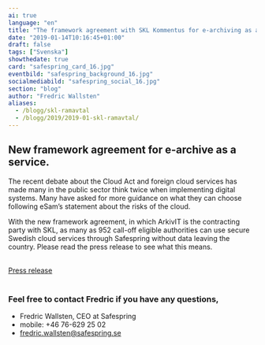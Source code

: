 ```yaml
---
ai: true
language: "en"
title: "The framework agreement with SKL Kommentus for e-archiving as a service has been signed."
date: "2019-01-14T10:16:45+01:00"
draft: false
tags: ["Svenska"]
showthedate: true
card: "safespring_card_16.jpg"
eventbild: "safespring_background_16.jpg"
socialmediabild: "safespring_social_16.jpg"
section: "blog"
author: "Fredric Wallsten"
aliases:
  - /blogg/skl-ramavtal
  - /blogg/2019/2019-01-skl-ramavtal/
---
```

## New framework agreement for e-archive as a service.

The recent debate about the Cloud Act and foreign cloud services has made many in the public sector think twice when implementing digital systems. Many have asked for more guidance on what they can choose following eSam’s statement about the risks of the cloud.

With the new framework agreement, in which ArkivIT is the contracting party with SKL, as many as 952 call-off eligible authorities can use secure Swedish cloud services through Safespring without data leaving the country. Please read the press release to see what this means.

<br>
<a href="/publikationer/skl-ramavtal" id="button">Press release</a>
<br><br>

### Feel free to contact Fredric if you have any questions,

- Fredric Wallsten, CEO at Safespring
- mobile: +46 76-629 25 02‬
- fredric.wallsten@safespring.se